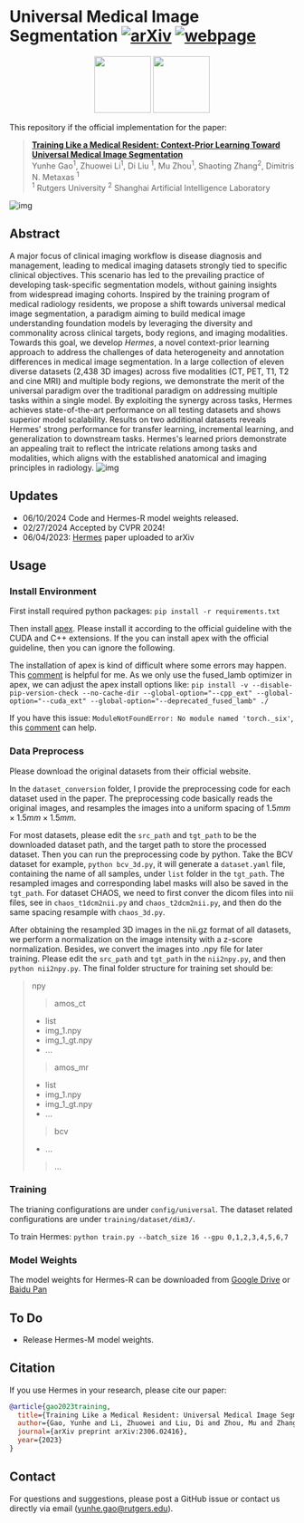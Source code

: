# Universal Medical Image Segmentation [![arXiv](https://img.shields.io/badge/📃-arXiv-ff69b4)](https://arxiv.org/pdf/2306.02416.pdf) [![webpage](https://img.shields.io/badge/🖥-Website-9cf)](https://yunhegao.tech/Hermes-page/)

<div align="center">
    <a><img src="figs/rutgers-logo.png"  height="100px" ></a>
    <a><img src="figs/shanghai_AI_lab.jpg"  height="100px" ></a>

</div>


This repository if the official implementation for the paper:
> **[Training Like a Medical Resident: Context-Prior Learning Toward Universal Medical Image Segmentation](https://arxiv.org/abs/2306.02416)** \
> Yunhe Gao<sup>1</sup>, Zhuowei Li<sup>1</sup>, Di Liu <sup>1</sup>, Mu Zhou<sup>1</sup>, Shaoting Zhang<sup>2</sup>, Dimitris N. Metaxas <sup>1</sup> \
> <sup>1</sup> Rutgers University   <sup>2</sup> Shanghai Artificial Intelligence Laboratory

![img](figs/training_paradigm.png)

## Abstract

A major focus of clinical imaging workflow is disease diagnosis and management, leading to medical imaging datasets strongly tied to specific clinical objectives. This scenario has led to the prevailing practice of developing task-specific segmentation models, without gaining insights from widespread imaging cohorts. Inspired by the training program of medical radiology residents, we propose a shift towards universal medical image segmentation, a paradigm aiming to build medical image understanding foundation models by leveraging the diversity and commonality across clinical targets, body regions, and imaging modalities. Towards this goal, we develop *Hermes*, a novel context-prior learning approach to address the challenges of data heterogeneity and annotation differences in medical image segmentation. In a large collection of eleven diverse datasets (2,438 3D images) across five modalities (CT, PET, T1, T2 and cine MRI) and multiple body regions, we demonstrate the merit of the universal paradigm over the traditional paradigm on addressing multiple tasks within a single model. By exploiting the synergy across tasks, Hermes achieves state-of-the-art performance on all testing datasets and shows superior model scalability. Results on two additional datasets reveals Hermes' strong performance for transfer learning, incremental learning, and generalization to downstream tasks. Hermes's learned priors demonstrate an appealing trait to reflect the intricate relations among tasks and modalities, which aligns with the established anatomical and imaging principles in radiology. 
![img](figs/method.png)

## Updates
* 06/10/2024 Code and Hermes-R model weights released.
* 02/27/2024 Accepted by CVPR 2024!
* 06/04/2023: [Hermes](https://arxiv.org/abs/2306.02416) paper uploaded to arXiv


## Usage

### Install Environment

First install required python packages: `pip install -r requirements.txt`

Then install [apex](https://github.com/NVIDIA/apex). Please install it according to the official guideline with the CUDA and C++ extensions. If the you can install apex with the official guideline, then you can ignore the following.

The installation of apex is kind of difficult where some errors may happen. This [comment](https://github.com/NVIDIA/apex/issues/1653#issuecomment-1537034300) is helpful for me. As we only use the fused_lamb optimizer in apex, we can adjust the apex install options like: `pip install -v --disable-pip-version-check --no-cache-dir --global-option="--cpp_ext" --global-option="--cuda_ext" --global-option="--deprecated_fused_lamb" ./`

If you have this issue: `ModuleNotFoundError: No module named 'torch._six'`, this [comment](https://github.com/NVIDIA/apex/issues/1724#issuecomment-1955962174) can help.

### Data Preprocess

Please download the original datasets from their official website.

In the `dataset_conversion` folder, I provide the preprocessing code for each dataset used in the paper. The preprocessing code basically reads the original images, and resamples the images into a uniform spacing of $1.5  mm\times 1.5 mm \times 1.5 mm$. 

For most datasets, please edit the `src_path` and `tgt_path` to be the downloaded dataset path, and the target path to store the processed dataset. Then you can run the preprocessing code by python. Take the BCV dataset for example, `python bcv_3d.py`, it will generate a `dataset.yaml` file, containing the name of all samples, under `list` folder in the `tgt_path`. The resampled images and corresponding label masks will also be saved in the `tgt_path`.  For dataset CHAOS, we need to first conver the dicom files into nii files, see in `chaos_t1dcm2nii.py` and `chaos_t2dcm2nii.py`, and then do the same spacing resample with `chaos_3d.py`.

After obtaining the resampled 3D images in the nii.gz format of all datasets, we perform a normalization on the image intensity with a z-score normalization. Besides, we convert the images into .npy file for later training. Please edit the `src_path` and `tgt_path` in the `nii2npy.py`, and then `python nii2npy.py`. The final folder structure for training set should be:

> npy
> > amos_ct
> + list
> + img_1.npy
> + img_1_gt.npy
> + ...
> > amos_mr
> + list
> + img_1.npy
> + img_1_gt.npy
> + ...
> > bcv
> + ...
> > ...

### Training
The trianing configurations are under `config/universal`. The dataset related configurations are under `training/dataset/dim3/`.

To train Hermes: `python train.py --batch_size 16 --gpu 0,1,2,3,4,5,6,7`

### Model Weights

The model weights for Hermes-R can be downloaded from [Google Drive](https://drive.google.com/file/d/1s3Rc5zpgNz9FA2eqKBExaXQ_nsbAPMT8/view?usp=sharing) or [Baidu Pan](https://pan.baidu.com/s/1FDMRzE_8kvPUaPQXg6fkVQ?pwd=yjyh)
## To Do
* Release Hermes-M model weights.

## Citation

If you use Hermes in your research, please cite our paper:

```bibtex
@article{gao2023training,
  title={Training Like a Medical Resident: Universal Medical Image Segmentation via Context Prior Learning},
  author={Gao, Yunhe and Li, Zhuowei and Liu, Di and Zhou, Mu and Zhang, Shaoting and Meta, Dimitris N},
  journal={arXiv preprint arXiv:2306.02416},
  year={2023}
}
```

## Contact

For questions and suggestions, please post a GitHub issue or contact us directly via email (yunhe.gao@rutgers.edu).

